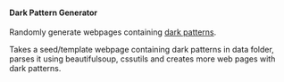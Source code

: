#### Dark Pattern Generator 
 
 Randomly generate webpages containing [dark patterns](https://darkpatterns.org/). 

Takes a seed/template webpage containing dark patterns in data folder,
parses it using beautifulsoup, cssutils and creates more web pages with dark patterns.
